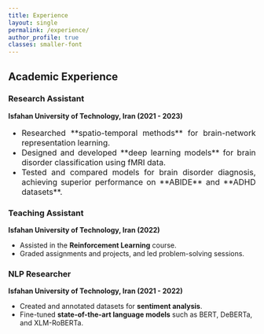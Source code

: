 ```yaml
---
title: Experience
layout: single
permalink: /experience/
author_profile: true
classes: smaller-font 
---
```



## Academic Experience

### Research Assistant  
**Isfahan University of Technology, Iran (2021 - 2023)**  
<div style="text-align: justify; font-size: 16px;">
  <ul>
    <li>Researched **spatio-temporal methods** for brain-network representation learning.</li>
    <li>Designed and developed **deep learning models** for brain disorder classification using fMRI data. </li>
    <li>Tested and compared models for brain disorder diagnosis, achieving superior performance on **ABIDE** and **ADHD datasets**.</li>
  </ul>
</div>

### Teaching Assistant  
**Isfahan University of Technology, Iran (2022)**  
- Assisted in the **Reinforcement Learning** course.  
- Graded assignments and projects, and led problem-solving sessions.  


### NLP Researcher 
**Isfahan University of Technology, Iran (2021 - 2022)**  
- Created and annotated datasets for **sentiment analysis**.  
- Fine-tuned **state-of-the-art language models** such as BERT, DeBERTa, and XLM-RoBERTa.  


